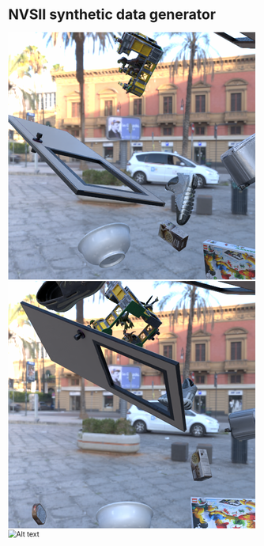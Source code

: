 # NVSII synthetic data generator

![Alt text](examples/00007.png)
![Alt text](examples/00009.png)
![Alt text](examples/000010.png)
